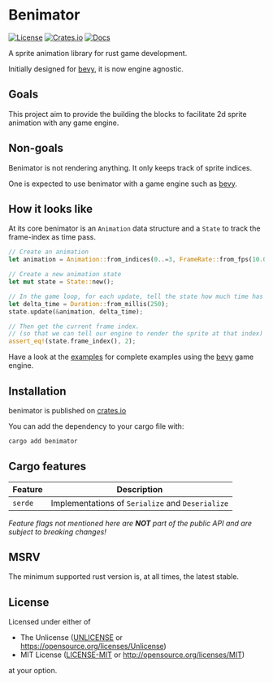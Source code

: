# Benimator

[![License](https://img.shields.io/badge/license-Unlicense%20OR%20MIT-green)](#License)
[![Crates.io](https://img.shields.io/crates/v/benimator)](https://crates.io/crates/benimator)
[![Docs](https://docs.rs/benimator/badge.svg)](https://docs.rs/benimator)

A sprite animation library for rust game development.

Initially designed for [bevy], it is now engine agnostic.

## Goals

This project aim to provide the building the blocks to facilitate 2d sprite animation
with any game engine.

## Non-goals

Benimator is not rendering anything. It only keeps track of sprite indices.

One is expected to use benimator with a game engine such as [bevy].

[bevy]: https://bevyengine.org

## How it looks like

At its core benimator is an `Animation` data structure
and a `State` to track the frame-index as time pass.

```rust
// Create an animation
let animation = Animation::from_indices(0..=3, FrameRate::from_fps(10.0));

// Create a new animation state
let mut state = State::new();

// In the game loop, for each update, tell the state how much time has elapsed
let delta_time = Duration::from_millis(250);
state.update(&animation, delta_time);

// Then get the current frame index.
// (so that we can tell our engine to render the sprite at that index)
assert_eq!(state.frame_index(), 2);
```

Have a look at the [examples](https://github.com/jcornaz/benimator/tree/main/examples) for complete examples using the [bevy] game engine.

## Installation

benimator is published on [crates.io](https://crates.io/crates/benimator)

You can add the dependency to your cargo file with:

```sh
cargo add benimator
```

## Cargo features

| Feature | Description                                      |
|---------|--------------------------------------------------|
| `serde` | Implementations of `Serialize` and `Deserialize` |

*Feature flags not mentioned here are **NOT** part of the public API and are subject to breaking changes!*

## MSRV

The minimum supported rust version is, at all times, the latest stable.

## License

Licensed under either of

* The Unlicense ([UNLICENSE](UNLICENSE) or https://opensource.org/licenses/Unlicense)
* MIT License ([LICENSE-MIT](LICENSE-MIT) or http://opensource.org/licenses/MIT)

at your option.
